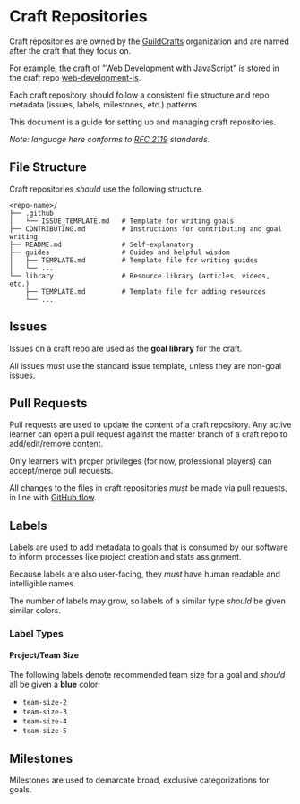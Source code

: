 # Craft Repositories

Craft repositories are owned by the [GuildCrafts](https://github.com/GuildCrafts/) organization and are named after the craft that they focus on.

For example, the craft of "Web Development with JavaScript" is stored in the craft repo [web-development-js](https://github.com/GuildCrafts/web-development-js).

Each craft repository should follow a consistent file structure and repo metadata (issues, labels, milestones, etc.) patterns.

This document is a guide for setting up and managing craft repositories.

_Note: language here conforms to [RFC 2119](https://www.ietf.org/rfc/rfc2119.txt) standards._

## File Structure

Craft repositories _should_ use the following structure.

```shell
<repo-name>/
├── .github                 
│   └── ISSUE_TEMPLATE.md   # Template for writing goals
├── CONTRIBUTING.md         # Instructions for contributing and goal writing
├── README.md               # Self-explanatory
├── guides                  # Guides and helpful wisdom
│   ├── TEMPLATE.md         # Template file for writing guides
│   └── ...
└── library                 # Resource library (articles, videos, etc.)
    ├── TEMPLATE.md         # Template file for adding resources
    └── ...
```

## Issues

Issues on a craft repo are used as the **goal library** for the craft.

All issues _must_ use the standard issue template, unless they are non-goal issues.

## Pull Requests

Pull requests are used to update the content of a craft repository. Any active learner can open a pull request against the master branch of a craft repo to add/edit/remove content.

Only learners with proper privileges (for now, professional players) can accept/merge pull requests.

All changes to the files in craft repositories _must_ be made via pull requests, in line with [GitHub flow](https://guides.github.com/introduction/flow/).

## Labels

Labels are used to add metadata to goals that is consumed by our software to inform processes like project creation and stats assignment.

Because labels are also user-facing, they _must_ have human readable and intelligible names.

The number of labels may grow, so labels of a similar type _should_ be given similar colors.

### Label Types

#### Project/Team Size

The following labels denote recommended team size for a goal and _should_ all be given a **blue** color:

- `team-size-2`
- `team-size-3`
- `team-size-4`
- `team-size-5`

## Milestones

Milestones are used to demarcate broad, exclusive categorizations for goals.
